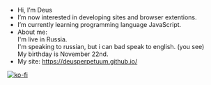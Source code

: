 - Hi, I’m Deus
- I’m now interested in developing sites and browser extentions.
- I’m currently learning programming language JavaScript.
- About me: </br>
    I'm live in Russia. </br>
    I'm speaking to russian, but i can bad speak to english. (you see)</br>
    My birthday is November 22nd. </br>
- My site: https://deusperpetuum.github.io/

[![ko-fi](https://ko-fi.com/img/githubbutton_sm.svg)](https://ko-fi.com/P5P0SDD7U)
